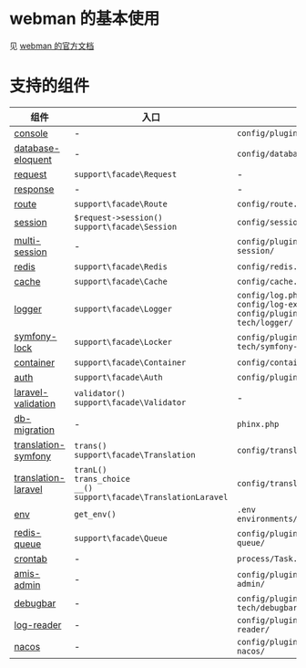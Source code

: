 # webman 的基本使用

见 [webman 的官方文档](https://www.workerman.net/doc/webman/install.html)

# 支持的组件

| 组件 | 入口 | 配置 |
| ---- | ---- | ---- |
|[console](https://www.workerman.net/doc/webman/plugin/console.html)|-|`config/plugin/webman/console`|
|[database-eloquent](https://learnku.com/docs/laravel/8.x/eloquent/9400)|-|`config/database.php`|
|[request](https://www.workerman.net/doc/webman/request.html)|`support\facade\Request`|-|
|[response](https://www.workerman.net/doc/webman/response.html)|-|-|
|[route](https://www.workerman.net/doc/webman/route.html)|`support\facade\Route`|`config/route.php`|
|[session](https://www.workerman.net/doc/webman/session.html)|`$request->session()`<br>`support\facade\Session`|`config/session.php`|
|[multi-session](https://www.workerman.net/plugin/49)|-|`config/plugin/webman/multi-session/`|
|[redis](https://www.workerman.net/doc/webman/db/redis.html)|`support\facade\Redis`|`config/redis.php`|
|[cache](https://www.workerman.net/doc/webman/db/cache.html)|`support\facade\Cache`|`config/cache.php`|
|[logger](https://www.workerman.net/plugin/58)|`support\facade\Logger`|`config/log.php`<br>`config/log-ext.php`<br>`config/plugin/webman-tech/logger/`|
|[symfony-lock](https://www.workerman.net/plugin/55)|`support\facade\Locker`|`config/plugin/webman-tech/symfony-lock/`|
|[container](https://laravel.com/docs/8.x/container)|`support\facade\Container`|`config/container.php`|
|[auth](https://www.workerman.net/plugin/54)|`support\facade\Auth`|`config/plugin/webman-tech/auth/`|
|[laravel-validation](https://www.workerman.net/plugin/89)|`validator()`<br>`support\facade\Validator`|-|
|[db-migration](https://github.com/cakephp/phinx)|-|`phinx.php`|
|[translation-symfony](https://www.workerman.net/doc/webman/components/translation.html)|`trans()`<br>`support\facade\Translation`|`config/translation.php`|
|[translation-laravel](https://www.workerman.net/plugin/90)|`tranL()`<br>`trans_choice`<br>`__()`<br>`support\facade\TranslationLaravel`|`config/translation.php`|
|[env](https://www.workerman.net/doc/webman/components/env.html)|`get_env()`|`.env`<br>`environments/`|
|[redis-queue](https://www.workerman.net/doc/webman/queue/redis.html)|`support\facade\Queue`|`config/plugin/webman/redis-queue/`|
|[crontab](https://www.workerman.net/doc/webman/components/crontab.html)|-|`process/Task.php`|
|[amis-admin](https://www.workerman.net/plugin/71)|-|`config/plugin/webman-tech/amis-admin/`|
|[debugbar](https://www.workerman.net/plugin/72)|-|`config/plugin/webman-tech/debugbar/`|
|[log-reader](https://www.workerman.net/plugin/73)|-|`config/plugin/webman-tech/log-reader/`|
|[nacos](https://www.workerman.net/plugin/50)|-|`config/plugin/workbunny/webman-nacos/`|
